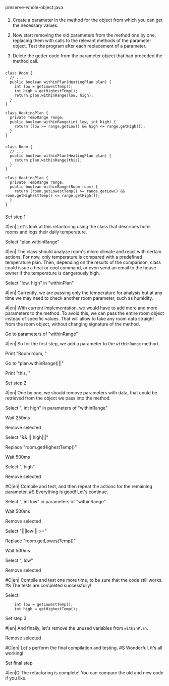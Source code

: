 preserve-whole-object:java

###

1. Create a parameter in the method for the object from which you can get the necessary values.


2. Now start removing the old parameters from the method one by one, replacing them with calls to the relevant methods of the parameter object. Test the program after each replacement of a parameter.


3. Delete the getter code from the parameter object that had preceded the method call.




###

```
class Room {
  // ...
  public boolean withinPlan(HeatingPlan plan) {
    int low = getLowestTemp();
    int high = getHighestTemp();
    return plan.withinRange(low, high);
  }
}

class HeatingPlan {
  private TempRange range;
  public boolean withinRange(int low, int high) {
    return (low >= range.getLow() && high <= range.getHigh());
  }
}
```

###

```
class Room {
  // ...
  public boolean withinPlan(HeatingPlan plan) {
    return plan.withinRange(this);
  }
}

class HeatingPlan {
  private TempRange range;
  public boolean withinRange(Room room) {
    return (room.getLowestTemp() >= range.getLow() && room.getHighestTemp() <= range.getHigh());
  }
}
```

###

Set step 1


#|en| Let's look at this refactoring using the class that describes hotel rooms and logs their daily temperature.


Select "plan.withinRange"


#|en| The class should analyze room's micro climate and react with certain actions. For now, only temperature is compared with a predefined temperature plan. Then, depending on the results of the comparison, class could issue a heat or cool command, or even send an email to the house owner if the temperature is dangerously high.


Select "low, high" in "withinPlan"


#|en| Currently, we are passing only the temperature for analysis but at any time we may need to check another room parameter, such as humidity.



#|en| With current implementation, we would have to add more and more parameters to the method. To avoid this, we can pass the entire room object instead of specific values. That will allow to take any room data straight from the room object, without changing signature of the method.


Go to parameters of "withinRange"


#|en| So for the first step, we add a parameter to the `withinRange` method.


Print "Room room, "

Go to "plan.withinRange(|||"

Print "this, "

Set step 2


#|en| One by one, we should remove parameters with data, that could be retrieved from the object we pass into the method.


Select ", int high" in parameters of "withinRange"

Wait 250ms

Remove selected

Select "&& |||high|||"

Replace "room.getHighestTemp()"

Wait 500ms

Select ", high"

Remove selected


#C|en| Compile and test, and then repeat the actions for the remaining parameter.
#S Everything is good! Let's continue.


Select ", int low" in parameters of "withinRange"

Wait 500ms

Remove selected

Select "|||low||| >="

Replace "room.getLowestTemp()"

Wait 500ms

Select ", low"

Remove selected



#C|en| Compile and test one more time, to be sure that the code still works.
#S The tests are completed successfully!


Select:
```
    int low = getLowestTemp();
    int high = getHighestTemp();

```

Set step 3


#|en| And finally, let's remove the unused variables from `withinPlan`.


Remove selected


#C|en| Let's perform the final compilation and testing.
#S Wonderful, it's all working!


Set final step


#|en|Q The refactoring is complete! You can compare the old and new code if you like.

